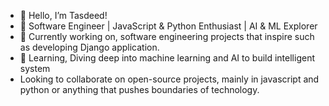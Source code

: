 - 👋 Hello, I’m Tasdeed!
- 🚀 Software Engineer | JavaScript & Python Enthusiast | AI & ML Explorer
- 🚀 Currently working on, software engineering projects that inspire such as developing Django application.
- 🚀 Learning, Diving deep into machine learning and AI to build intelligent system
-    Looking to collaborate on open-source projects, mainly in javascript and python or anything that pushes boundaries of technology.


<!---
TAA-DSA/TAA-DSA is a ✨ special ✨ repository because its `README.md` (this file) appears on your GitHub profile.
You can click the Preview link to take a look at your changes.
--->




